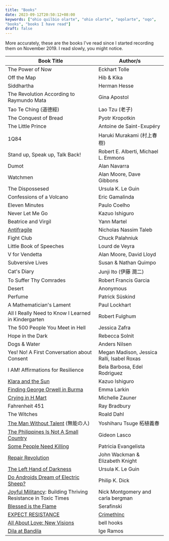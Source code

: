 ```yaml
---
title: "Books"
date: 2023-09-12T20:50:12+08:00
keywords: ["ohio quilbio olarte", "ohio olarte", "oqolarte", "oqo",
"books", "books I have read"]
draft: false
---
```


More accurately, these are the books I've read since I started
recording them on November 2019.
I read slowly, you might notice.

| Book Title                                                                                              | Author/s                                   |
|---------------------------------------------------------------------------------------------------------|--------------------------------------------|
| The Power of Now                                                                                        | Eckhart Tolle                              |
| Off the Map                                                                                             | Hib & Kika                                 |
| Siddhartha                                                                                              | Herman Hesse                               |
| The Revolution According to Raymundo Mata                                                               | Gina Apostol                               |
| Tao Te Ching (道德經)                                                                                   | Lao Tzu (老子)                             |
| The Conquest of Bread                                                                                   | Pyotr Kropotkin                            |
| The Little Prince                                                                                       | Antoine de Saint-Exupéry                   |
| 1Q84                                                                                                    | Haruki Murakami (村上春樹)                 |
| Stand up, Speak up, Talk Back!                                                                          | Robert E. Alberti, Michael L. Emmons       |
| Dumot                                                                                                   | Alan Navarra                               |
| Watchmen                                                                                                | Alan Moore, Dave Gibbons                   |
| The Dispossesed                                                                                         | Ursula K. Le Guin                          |
| Confessions of a Volcano                                                                                | Eric Gamalinda                             |
| Eleven Minutes                                                                                          | Paulo Coelho                               |
| Never Let Me Go                                                                                         | Kazuo Ishiguro                             |
| Beatrice and Virgil                                                                                     | Yann Martel                                |
| [Antifragile](/antifragile)                                                                             | Nicholas Nassim Taleb                      |
| Fight Club                                                                                              | Chuck Palahniuk                            |
| Little Book of Speeches                                                                                 | Lourd de Veyra                             |
| V for Vendetta                                                                                          | Alan Moore, David Lloyd                    |
| Subversive Lives                                                                                        | Susan & Nathan Quimpo                      |
| Cat's Diary                                                                                             | Junji Ito (伊藤 潤二)                      |
| To Suffer Thy Comrades                                                                                  | Robert Francis Garcia                      |
| Desert                                                                                                  | Anonymous                                  |
| Perfume                                                                                                 | Patrick Süskind                            |
| A Mathematician's Lament                                                                                | Paul Lockhart                              |
| All I Really Need to Know I Learned in Kindergarten                                                     | Robert Fulghum                             |
| The 500 People You Meet in Hell                                                                         | Jessica Zafra                              |
| Hope in the Dark                                                                                        | Rebecca Solnit                             |
| Dogs & Water                                                                                            | Anders Nilsen                              |
| Yes! No! A First Conversation about Consent                                                             | Megan Madison, Jessica Ralli, Isabel Roxas |
| I AM! Affirmations for Resilience                                                                       | Bela Barbosa, Edel Rodriguez               |
| [Klara and the Sun](/135/#review-of-klara-and-the-sun)                                                  | Kazuo Ishiguro                             |
| [Finding George Orwell in Burma](/139/#review-of-finding-orwell)                                        | Emma Larkin                                |
| [Crying in H Mart](/144/#brief-review-of-crying-in-h-mart)                                              | Michelle Zauner                            |
| Fahrenheit 451                                                                                          | Ray Bradbury                               |
| The Witches                                                                                             | Roald Dahl                                 |
| [The Man Without Talent](/148/#brief-review-of-the-man-without-talent) (無能の人)                       | Yoshiharu Tsuge 柘植義春                   |
| [The Philippines Is Not A Small Country](/149/#brief-review-of-the-philippines-is-not-a-small-country)  | Gideon Lasco                               |
| [Some People Need Killing](/151/#brief-review-of-some-people-need-killing)                              | Patricia Evangelista                       |
| [Repair Revolution](/repair)                                                                 | John Wackman & Elizabeth Knight            |
| [The Left Hand of Darkness](/171)                                                                       | Ursula K. Le Guin                          |
| [Do Androids Dream of Electric Sheep?](/194)                                                            | Philip K. Dick                             |
| [Joyful Militancy](/joyful-militancy): Building Thriving Resistance in Toxic Times                      | Nick Montgomery and carla bergman          |
| [Blessed is the Flame](/nihilism/#jouissance)                                                           | Serafinski                                 |
| [EXPECT RESISTANCE](/208/#brief-review-of-expect-resistance)                                            | [CrimethInc](https://crimethinc.com/)      |
| [All About Love: New Visions](/love)                                                                    | bell hooks                                 |
| [Dila at Bandila](/236/#brief-review-of-dila-at-bandila)                                                | Ige Ramos                                  |

